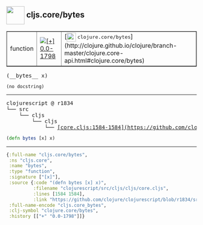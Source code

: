 ## <img width="48px" valign="middle" src="http://i.imgur.com/Hi20huC.png"> cljs.core/bytes

 <table border="1">
<tr>
<td>function</td>
<td><a href="https://github.com/cljsinfo/api-refs/tree/0.0-1798"><img valign="middle" alt="[+] 0.0-1798" src="https://img.shields.io/badge/+-0.0--1798-lightgrey.svg"></a> </td>
<td>
[<img height="24px" valign="middle" src="http://i.imgur.com/1GjPKvB.png"> <samp>clojure.core/bytes</samp>](http://clojure.github.io/clojure/branch-master/clojure.core-api.html#clojure.core/bytes)
</td>
</tr>
</table>

 <samp>
(__bytes__ x)<br>
</samp>

```
(no docstring)
```

---

 <pre>
clojurescript @ r1834
└── src
    └── cljs
        └── cljs
            └── <ins>[core.cljs:1584-1584](https://github.com/clojure/clojurescript/blob/r1834/src/cljs/cljs/core.cljs#L1584-L1584)</ins>
</pre>

```clj
(defn bytes [x] x)
```


---

```clj
{:full-name "cljs.core/bytes",
 :ns "cljs.core",
 :name "bytes",
 :type "function",
 :signature ["[x]"],
 :source {:code "(defn bytes [x] x)",
          :filename "clojurescript/src/cljs/cljs/core.cljs",
          :lines [1584 1584],
          :link "https://github.com/clojure/clojurescript/blob/r1834/src/cljs/cljs/core.cljs#L1584-L1584"},
 :full-name-encode "cljs.core_bytes",
 :clj-symbol "clojure.core/bytes",
 :history [["+" "0.0-1798"]]}

```
